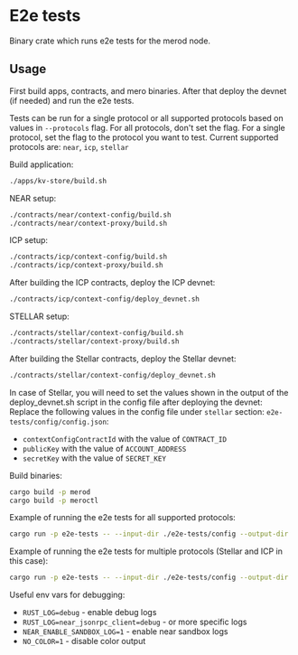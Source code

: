 # E2e tests

Binary crate which runs e2e tests for the merod node.

## Usage

First build apps, contracts, and mero binaries. After that deploy the devnet (if
needed) and run the e2e tests.

Tests can be run for a single protocol or all supported protocols based on
values in `--protocols` flag. For all protocols, don't set the flag. For a
single protocol, set the flag to the protocol you want to test. Current
supported protocols are: `near`, `icp`, `stellar`

Build application:

```bash
./apps/kv-store/build.sh
```

NEAR setup:

```bash
./contracts/near/context-config/build.sh
./contracts/near/context-proxy/build.sh
```

ICP setup:

```bash
./contracts/icp/context-config/build.sh
./contracts/icp/context-proxy/build.sh
```

After building the ICP contracts, deploy the ICP devnet:

```bash
./contracts/icp/context-config/deploy_devnet.sh
```

STELLAR setup:

```bash
./contracts/stellar/context-config/build.sh
./contracts/stellar/context-proxy/build.sh
```

After building the Stellar contracts, deploy the Stellar devnet:

```bash
./contracts/stellar/context-config/deploy_devnet.sh
```

In case of Stellar, you will need to set the values shown in the output of the
deploy_devnet.sh script in the config file after deploying the devnet: Replace
the following values in the config file under `stellar` section:
`e2e-tests/config/config.json`:

- `contextConfigContractId` with the value of `CONTRACT_ID`
- `publicKey` with the value of `ACCOUNT_ADDRESS`
- `secretKey` with the value of `SECRET_KEY`

Build binaries:

```bash
cargo build -p merod
cargo build -p meroctl
```

Example of running the e2e tests for all supported protocols:

```bash
cargo run -p e2e-tests -- --input-dir ./e2e-tests/config --output-dir ./e2e-tests/corpus --merod-binary ./target/debug/merod --meroctl-binary ./target/debug/meroctl
```

Example of running the e2e tests for multiple protocols (Stellar and ICP in this
case):

```bash
cargo run -p e2e-tests -- --input-dir ./e2e-tests/config --output-dir ./e2e-tests/corpus --merod-binary ./target/debug/merod --meroctl-binary ./target/debug/meroctl --protocols stellar icp
```

Useful env vars for debugging:

- `RUST_LOG=debug` - enable debug logs
- `RUST_LOG=near_jsonrpc_client=debug` - or more specific logs
- `NEAR_ENABLE_SANDBOX_LOG=1` - enable near sandbox logs
- `NO_COLOR=1` - disable color output
